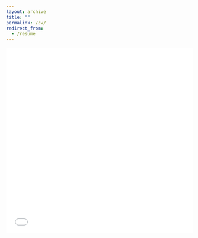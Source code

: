 ```yaml
---
layout: archive
title: ""
permalink: /cv/
redirect_from:
  - /resume
---
```


<iframe src="/files/DHS_CV.pdf" width="100%" height="500" frameborder="no" border="0" marginwidth="0" marginheight="0"></iframe>
